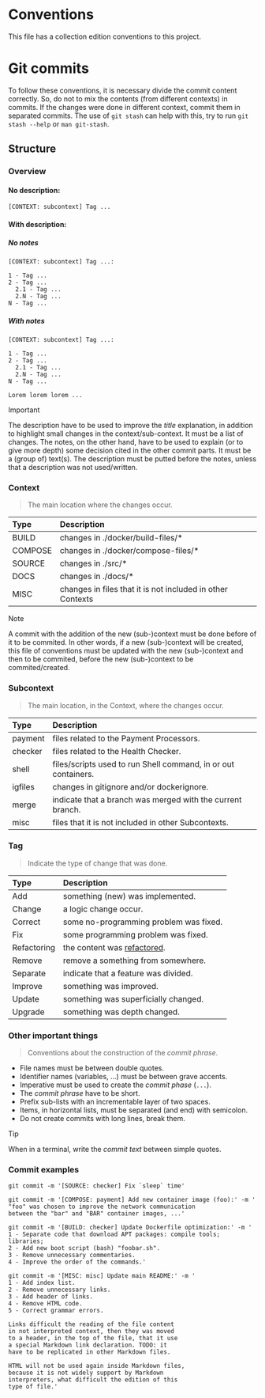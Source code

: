 [refact]: https://en.wikipedia.org/wiki/Code_refactoring "What is code refactoring?"

# Conventions

This file has a collection edition conventions to this project.

# Git commits

To follow these conventions, it is necessary divide the commit content correctly.
So, do not to mix the contents (from different contexts) in commits. If the changes
were done in different context, commit them in separated commits. The use of `git stash`
can help with this, try to run `git stash --help` or `man git-stash`.

## Structure

### Overview

#### No description:

```
[CONTEXT: subcontext] Tag ...
```

#### With description:

##### No notes

```
[CONTEXT: subcontext] Tag ...:

1 - Tag ...
2 - Tag ...
  2.1 - Tag ...
  2.N - Tag ...
N - Tag ...
```

##### With notes

```
[CONTEXT: subcontext] Tag ...:

1 - Tag ...
2 - Tag ...
  2.1 - Tag ...
  2.N - Tag ...
N - Tag ...

Lorem lorem lorem ...
```

> [!IMPORTANT]
> The description have to be used to improve the *title* explanation, in addition to
> highlight small changes in the context/sub-context. It must be a list of changes.
> The notes, on the other hand, have to be used to explain (or to give more depth) some
> decision cited in the other commit parts. It must be a (group of) text(s).
> The description must be putted before the notes, unless that a description was not
> used/written.

### Context

> The main location where the changes occur.

| Type    | Description                                                |
| :--     | :--                                                        |
| BUILD   | changes in ./docker/build-files/\*                         |
| COMPOSE | changes in ./docker/compose-files/\*                       |
| SOURCE  | changes in ./src/\*                                        |
| DOCS    | changes in ./docs/\*                                       |
| MISC    | changes in files that it is not included in other Contexts |

> [!NOTE]
> A commit with the addition of the new (sub-)context must be done before of it to be
> commited. In other words, if a new (sub-)context will be created, this file of
> conventions must be updated with the new (sub-)context and then to be commited, before
> the new (sub-)context to be commited/created.

### Subcontext

> The main location, in the Context, where the changes occur.

| Type    | Description                                                    |
| :--     | :--                                                            |
| payment | files related to the Payment Processors.                       |
| checker | files related to the Health Checker.                           |
| shell   | files/scripts used to run Shell command, in or out containers. |
| igfiles | changes in gitignore and/or dockerignore.                      |
| merge   | indicate that a branch was merged with the current branch.     |
| misc    | files that it is not included in other Subcontexts.            |

### Tag

> Indicate the type of change that was done.

| Type        | Description                           |
| :--         | :--                                   |
| Add         | something (new) was implemented.      |
| Change      | a logic change occur.                 |
| Correct     | some no-programming problem was fixed.|
| Fix         | some programming problem was fixed.   |
| Refactoring | the content was [refactored][refact]. |
| Remove      | remove a something from somewhere.    |
| Separate    | indicate that a feature was divided.  |
| Improve     | something was improved.               |
| Update      | something was superficially changed.  |
| Upgrade     | something was depth changed.          |

### Other important things

> Conventions about the construction of the *commit phrase*.

* File names must be between double quotes.
* Identifier names (variables, ...) must be between grave accents.
* Imperative must be used to create the *commit phase* (`...`).
* The *commit phrase* have to be short.
* Prefix sub-lists with an incrementable layer of two spaces.
* Items, in horizontal lists, must be separated (and end) with semicolon.
* Do not create commits with long lines, break them.

> [!TIP]
> When in a terminal, write the *commit text* between simple quotes.

### Commit examples

```
git commit -m '[SOURCE: checker] Fix `sleep` time'
```

```
git commit -m '[COMPOSE: payment] Add new container image (foo):' -m '
"foo" was chosen to improve the network communication
between the "bar" and "BAR" container images, ...'
```

```
git commit -m '[BUILD: checker] Update Dockerfile optimization:' -m '
1 - Separate code that download APT packages: compile tools; libraries;
2 - Add new boot script (bash) "foobar.sh".
3 - Remove unnecessary commentaries.
4 - Improve the order of the commands.'
```

```
git commit -m '[MISC: misc] Update main README:' -m '
1 - Add index list.
2 - Remove unnecessary links.
3 - Add header of links.
4 - Remove HTML code.
5 - Correct grammar errors.

Links difficult the reading of the file content
in not interpreted context, then they was moved
to a header, in the top of the file, that it use
a special Markdown link declaration. TODO: it
have to be replicated in other Markdown files.

HTML will not be used again inside Markdown files,
because it is not widely support by Markdown
interpreters, what difficult the edition of this
type of file.'